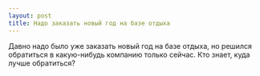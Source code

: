 ```yaml
---
layout: post 
title: Надо заказать новый год на базе отдыха 
--- 
```

Давно надо было уже заказать новый год на базе отдыха, но решился обратиться в какую-нибудь компанию только сейчас. Кто знает, куда лучше обратиться?
